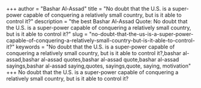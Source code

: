 +++
author = "Bashar Al-Assad"
title = "No doubt that the U.S. is a super-power capable of conquering a relatively small country, but is it able to control it?"
description = "the best Bashar Al-Assad Quote: No doubt that the U.S. is a super-power capable of conquering a relatively small country, but is it able to control it?"
slug = "no-doubt-that-the-us-is-a-super-power-capable-of-conquering-a-relatively-small-country-but-is-it-able-to-control-it?"
keywords = "No doubt that the U.S. is a super-power capable of conquering a relatively small country, but is it able to control it?,bashar al-assad,bashar al-assad quotes,bashar al-assad quote,bashar al-assad sayings,bashar al-assad saying,quotes, sayings,quote, saying, motivation"
+++
No doubt that the U.S. is a super-power capable of conquering a relatively small country, but is it able to control it?
